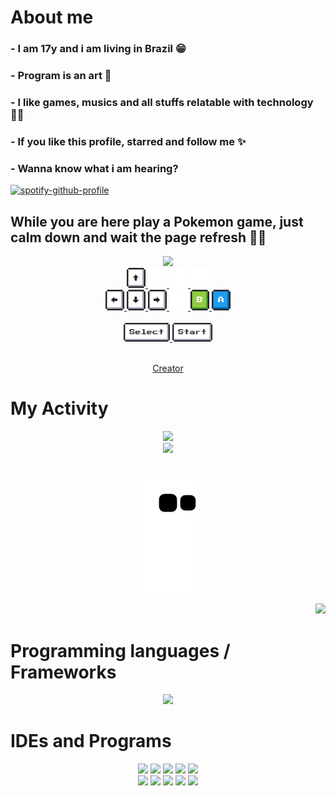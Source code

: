 # About me
### - I am 17y and i am living in Brazil 😁
### - Program is an art 🎨
### - I like games, musics and all stuffs relatable with technology 👨‍💻
### - If you like this profile, starred and follow me ✨
### - Wanna know what i am hearing?
[![spotify-github-profile](https://spotify-github-profile.vercel.app/api/view?uid=61pr4gb1ittg11qkxsdxc72lc&cover_image=true&theme=natemoo-re&show_offline=false&bar_color=53b14f&bar_color_cover=false)](https://github.com/kittinan/spotify-github-profile)
## While you are here play a Pokemon game, just calm down and wait the page refresh 🍷🗿 


<div align="center" >
<img src="https://toy.aoaoao.me/image" width="300"/>

<br>

<a href="https://toy.aoaoao.me/control?button=2&callback=https://github.com/JVtristaoAC">  
<img src="https://raw.githubusercontent.com/JVtristaoAC/JVtristaoAC/master/img/up.png" width="30"/>
   <img src="https://raw.githubusercontent.com/JVtristaoAC/JVtristaoAC/master/img/blank.png" width="30"/>
   <img src="https://raw.githubusercontent.com/JVtristaoAC/JVtristaoAC/master/img/blank.png" width="30"/>
   <img src="https://raw.githubusercontent.com/JVtristaoAC/JVtristaoAC/master/img/blank.png" width="30"/>
  
</a>
<br>

<a href="https://toy.aoaoao.me/control?button=1&callback=https://github.com/JVtristaoAC">
<img src="https://raw.githubusercontent.com/JVtristaoAC/JVtristaoAC/master/img/left.png" width="30"/>
</a>

<a href="https://toy.aoaoao.me/control?button=3&callback=https://github.com/JVtristaoAC">
   <img src="https://raw.githubusercontent.com/JVtristaoAC/JVtristaoAC/master/img/down.png" width="30"/>
</a>

<a href="https://toy.aoaoao.me/control?button=0&callback=https://github.com/JVtristaoAC">
<img src="https://raw.githubusercontent.com/JVtristaoAC/JVtristaoAC/master/img/right.png" width="30"/>
</a>


<a href="https://toy.aoaoao.me/control?button=5&callback=https://github.com/JVtristaoAC">
   <img src="https://raw.githubusercontent.com/JVtristaoAC/JVtristaoAC/master/img/blank.png" width="30"/>
   <img src="https://raw.githubusercontent.com/JVtristaoAC/JVtristaoAC/master/img/B.png" width="30"/>
</a> 

<a href="https://toy.aoaoao.me/control?button=4&callback=https://github.com/JVtristaoAC">
   <img src="https://raw.githubusercontent.com/JVtristaoAC/JVtristaoAC/master/img/A.png" width="30"/>
</a>






<br>
<br>
<a href="https://toy.aoaoao.me/control?button=6&callback=https://github.com/JVtristaoAC">
   <img src="https://raw.githubusercontent.com/JVtristaoAC/JVtristaoAC/master/img/select.png" height="30"/>
</a> 

<a href="https://toy.aoaoao.me/control?button=7&callback=https://github.com/JVtristaoAC">
   <img src="https://raw.githubusercontent.com/JVtristaoAC/JVtristaoAC/master/img/start.png" height="30" />
</a>

 <br>
 <br>
   
 [Creator](https://github.com/HFO4) 
 
 </div>
 
# My Activity
<div align='center'>

  <a href="https://github.com/JVtristaoAC">
  <img height="200em" src=https://github-readme-streak-stats.herokuapp.com?user=jvtristaoac&theme=merko&border_radius=10&"/> 
                                                                                                                          <br>
                                                                                                                     
  <img height="200em" src="https://github-readme-stats-sigma-five.vercel.app/api/top-langs/?username=JVtristaoAC&layout=compact&langs_count=10&theme=merko&border_radius=10&card_width=500" />
  
  
 ##
 
 ![Snake animation](https://github.com/JVtristaoAC/JVtristaoAC/blob/output/github-contribution-grid-snake.svg)
  <br>

</div>
 <p align='end'>
  <a href="https://visitorbadge.io/status?path=https%3A%2F%2Fgithub.com%2FJVtristaoAC">
   <img src="https://api.visitorbadge.io/api/visitors?path=https%3A%2F%2Fgithub.com%2FJVtristaoAC&label=Visitors&labelColor=%23697689&countColor=%2361dafb"/>
  </a>
</p>

# Programming languages / Frameworks

<p align="center">
    <img src="https://skillicons.dev/icons?i=cs,css,html,js,php,py,java,dotnet,flutter,dart&perline=5" />
</p>

# IDEs and Programs

<p align='center'>
  <a href="https://dev.mysql.com/downloads/">
    <img src="https://skillicons.dev/icons?i=mysql"/></a>
    <a href="https://filecr.com/windows/adobe-photoshop-2022-0035/">
    <img src="https://skillicons.dev/icons?i=ps"/></a>
    <a href="https://www.selenium.dev">
    <img src="https://skillicons.dev/icons?i=selenium"/></a>
    <a href="https://www.postman.com/downloads/">
    <img src="https://skillicons.dev/icons?i=postman"/></a>
     <a href="https://developer.android.com/studio">
    <img src="https://skillicons.dev/icons?i=androidstudio"/></a>
     <br>
    <a href="https://visualstudio.microsoft.com/pt-br/downloads/">
    <img src="https://skillicons.dev/icons?i=visualstudio"/></a>
    <a href="https://visualstudio.microsoft.com/pt-br/downloads/">
    <img src="https://skillicons.dev/icons?i=vscode"/></a>                                                    
    <a href="https://gamemaker.io/en/gamemaker">
    <img src="https://skillicons.dev/icons?i=gamemakerstudio" height="48" /></a>
    <a href="https://www.unrealengine.com/pt-BR/download">
    <img src="https://skillicons.dev/icons?i=unreal" height="48" /></a>
    <a href="https://store.unity.com/pt#plans-individual">
    <img src="https://skillicons.dev/icons?i=unity" height="48" /></a>

</p>


